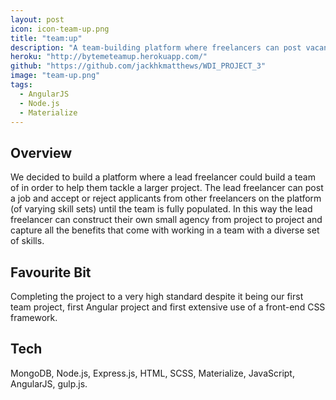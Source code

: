 ```yaml
---
layout: post
icon: icon-team-up.png
title: "team:up"
description: "A team-building platform where freelancers can post vacant roles on their ongoing projects and manage applications."
heroku: "http://bytemeteamup.herokuapp.com/"
github: "https://github.com/jackhkmatthews/WDI_PROJECT_3"
image: "team-up.png"
tags:
  - AngularJS
  - Node.js
  - Materialize
---
```


## Overview

We decided to build a platform where a lead freelancer could build a team of in order to help them tackle a larger project. The lead freelancer can post a job and accept or reject applicants from other freelancers on the platform (of varying skill sets) until the team is fully populated. In this way the lead freelancer can construct their own small agency from project to project and capture all the benefits that come with working in a team with a diverse set of skills.

## Favourite Bit

Completing the project to a very high standard despite it being our first team project, first Angular project and first extensive use of a front-end CSS framework.

## Tech

MongoDB, Node.js, Express.js, HTML, SCSS, Materialize, JavaScript, AngularJS, gulp.js.
